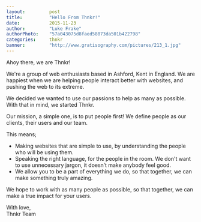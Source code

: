 ```yaml
---
layout: 		post
title:  		"Hello From Thnkr!"
date:   		2015-11-23
author: 		"Luke Frake"
authorPhoto:	"57a043075d8faed58073da501b422798"
categories: 	thnkr
banner:			"http://www.gratisography.com/pictures/213_1.jpg"
---
```


Ahoy there, we are Thnkr!

We're a group of web enthusiasts based in Ashford, Kent in England. We are happiest when we are helping people interact better with websites, and pushing the web to its extreme.

We decided we wanted to use our passions to help as many as possible. With that in mind, we started Thnkr.

Our mission, a simple one, is to put people first! We define people as our clients, their users and our team.

This means;

* Making websites that are simple to use, by understanding the people who will be using them.
* Speaking the right language, for the people in the room. We don't want to use unnecessary jargon, it doesn’t make anybody feel good.
* We allow you to be a part of everything we do, so that together, we can make something truly amazing.

We hope to work with as many people as possible, so that together, we can make a true impact for your users.

With love,<br/>
Thnkr Team